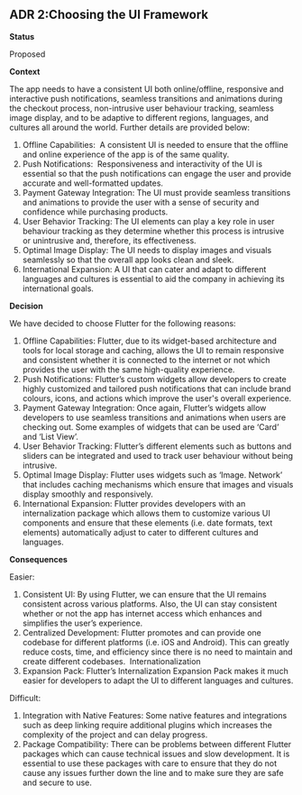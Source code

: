 ## **ADR 2:Choosing the UI Framework**

**Status**

Proposed

**Context**

The app needs to have a consistent UI both online/offline, responsive and interactive push notifications, seamless transitions and animations during the checkout process, non-intrusive user behaviour tracking, seamless image display, and to be adaptive to different regions, languages, and cultures all around the world. Further details are provided below: 
1. Offline Capabilities:  A consistent UI is needed to ensure that the offline and online experience of the app is of the same quality.
2. Push Notifications:  Responsiveness and interactivity of the UI is essential so that the push notifications can engage the user and provide accurate and well-formatted updates.
3. Payment Gateway Integration: The UI must provide seamless transitions and animations to provide the user with a sense of security and confidence while purchasing products.
4. User Behavior Tracking: The UI elements can play a key role in user behaviour tracking as they determine whether this process is intrusive or unintrusive and, therefore, its effectiveness.
5. Optimal Image Display: The UI needs to display images and visuals seamlessly so that the overall app looks clean and sleek.
6. International Expansion: A UI that can cater and adapt to different languages and cultures is essential to aid the company in achieving its international goals. 

**Decision**

We have decided to choose Flutter for the following reasons: 
1. Offline Capabilities: Flutter, due to its widget-based architecture and tools for local storage and caching, allows the UI to remain responsive and consistent whether it is connected to the internet or not which provides the user with the same high-quality experience.
2. Push Notifications: Flutter’s custom widgets allow developers to create highly customized and tailored push notifications that can include brand colours, icons, and actions which improve the user's overall experience.
3. Payment Gateway Integration: Once again, Flutter’s widgets allow developers to use seamless transitions and animations when users are checking out. Some examples of widgets that can be used are ‘Card’ and ‘List View’.
4. User Behavior Tracking: Flutter’s different elements such as buttons and sliders can be integrated and used to track user behaviour without being intrusive.
5. Optimal Image Display: Flutter uses widgets such as ‘Image. Network’ that includes caching mechanisms which ensure that images and visuals display smoothly and responsively.
6. International Expansion: Flutter provides developers with an internalization package which allows them to customize various UI components and ensure that these elements (i.e. date formats, text elements) automatically adjust to cater to different cultures and languages.  

**Consequences**

Easier:
1. Consistent UI: By using Flutter, we can ensure that the UI remains consistent across various platforms. Also, the UI can stay consistent whether or not the app has internet access which enhances and simplifies the user’s experience.
2. Centralized Development: Flutter promotes and can provide one codebase for different platforms (i.e. iOS and Android). This can greatly reduce costs, time, and efficiency since there is no need to maintain and create different codebases.  Internationalization
3. Expansion Pack: Flutter’s Internalization Expansion Pack makes it much easier for developers to adapt the UI to different languages and cultures.  

Difficult: 
1. Integration with Native Features: Some native features and integrations such as deep linking require additional plugins which increases the complexity of the project and can delay progress.
2. Package Compatibility: There can be problems between different Flutter packages which can cause technical issues and slow development. It is essential to use these packages with care to ensure that they do not cause any issues further down the line and to make sure they are safe and secure to use. 
